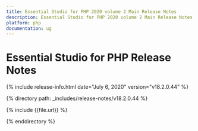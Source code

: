 ```yaml
---
title: Essential Studio for PHP 2020 volume 2 Main Release Notes  
description: Essential Studio for PHP 2020 volume 2 Main Release Notes  
platform: php
documentation: ug
---
```


# Essential Studio for PHP  Release Notes  

{% include release-info.html date="July 6, 2020"  version="v18.2.0.44" %} 


{% directory path: _includes/release-notes/v18.2.0.44 %}

{% include {{file.url}} %}

{% enddirectory %}